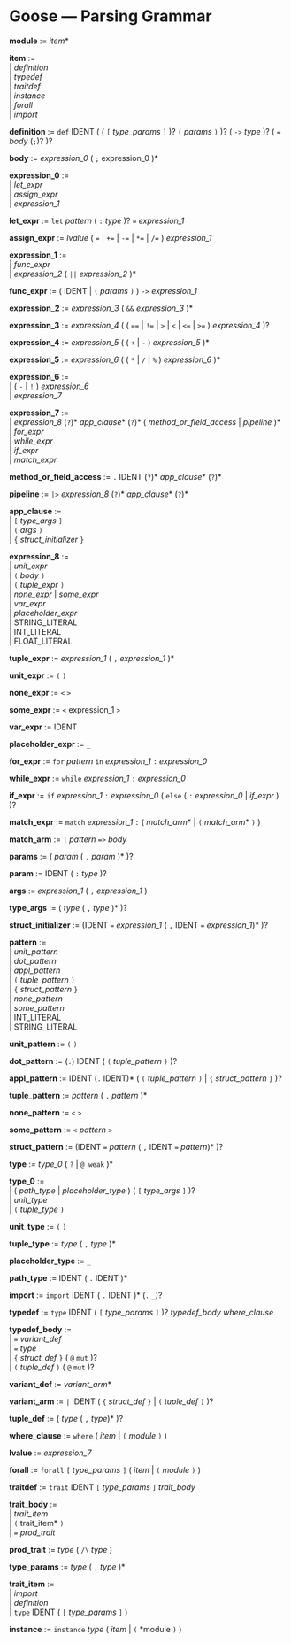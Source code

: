 Goose — Parsing Grammar
=======================

**module** := *item*\*

**item** :=\
| *definition*\
| *typedef*\
| *traitdef*\
| *instance*\
| *forall*\
| *import*

**definition** := `def` IDENT ( ( `[` *type_params* `]` )? `(` *params* `)` )? ( `->` *type* )? ( `=` *body* (`;`)? )?

**body** := *expression_0* ( `;` expression_0 )*

**expression_0** :=\
| *let_expr*\
| *assign_expr*\
| *expression_1*

**let_expr** := `let` *pattern* ( `:` *type* )? `=` *expression_1*

**assign_expr** := *lvalue* ( `=` | `+=` | `-=` | `*=` | `/=` ) *expression_1*

**expression_1** := \
| *func_expr*\
| *expression_2* ( `||` *expression_2* )*

**func_expr** := ( IDENT | `(` *params* `)` ) `->` *expression_1*

**expression_2** := *expression_3* ( `&&` *expression_3* )*

**expression_3** := *expression_4* ( ( `==` | `!=` | `>` | `<` | `<=` | `>=` ) *expression_4* )?

**expression_4** := *expression_5* ( ( `+` | `-` ) *expression_5* )*

**expression_5** := *expression_6* ( ( `*` | `/` | `%` ) *expression_6* )*

**expression_6** :=\
| ( `-` | `!` ) *expression_6*\
| *expression_7*

**expression_7** :=\
| *expression_8*
(`?`)* *app_clause*\* (`?`)* ( *method_or_field_access* | *pipeline* )\*\
| *for_expr*\
| *while_expr*\
| *if_expr*\
| *match_expr*

**method_or_field_access** := `.` IDENT (`?`)* *app_clause*\* (`?`)*

**pipeline** := `|>` *expression_8* (`?`)* *app_clause*\* (`?`)*

**app_clause** :=\
| `[` *type_args* `]` \
| `(` *args* `)`\
| `{` *struct_initializer* `}`

**expression_8** :=\
| *unit_expr* \
| `(` *body* `)`\
| `(` *tuple_expr* `)`\
| *none_expr* | *some_expr*\
| *var_expr*\
| *placeholder_expr*\
| STRING_LITERAL \
| INT_LITERAL\
| FLOAT_LITERAL

**tuple_expr** := *expression_1* ( `,` *expression_1* )*

**unit_expr** := `(` `)`

**none_expr** := `<` `>`

**some_expr** := `<` expression_1 `>`

**var_expr** := IDENT

**placeholder_expr** := `_`

**for_expr** := `for` *pattern* `in` *expression_1* `:` *expression_0*

**while_expr** := `while` *expression_1* `:` *expression_0*

**if_expr** := `if` *expression_1* `:` *expression_0* ( `else` ( `:` *expression_0* | *if_expr* ) )?

**match_expr** := `match` *expression_1* `:` ( *match_arm*\* | `(` *match_arm*\* `)` )

**match_arm** := `|` *pattern* `=>` *body*

**params** := ( *param* ( `,` *param* )* )?

**param** := IDENT ( `:` *type* )?

**args** := *expression_1* ( `,` *expression_1* )

**type_args** := ( *type* ( `,` *type* )* )?

**struct_initializer** :=  (IDENT `=` *expression_1* ( `,` IDENT `=` *expression_1*)* )?

**pattern** :=\
| *unit_pattern*\
| *dot_pattern*\
| *appl_pattern*\
| `(` *tuple_pattern* `)`\
| `{` *struct_pattern* `}`\
| *none_pattern*\
| *some_pattern*\
| INT_LITERAL\
| STRING_LITERAL

**unit_pattern** := `(` `)`

**dot_pattern** := (`.`)  IDENT ( `(` *tuple_pattern* `)` )?

**appl_pattern** := IDENT (`.` IDENT)* ( `(` *tuple_pattern* `)` | `{` *struct_pattern* `}` )?

**tuple_pattern** := *pattern* ( `,` *pattern* )*

**none_pattern** := `<` `>`

**some_pattern** := `<` *pattern* `>`

**struct_pattern** := (IDENT `=` *pattern* ( `,` IDENT `=` *pattern*)* )?

**type** := *type_0* ( `?` | `@ weak` )*

**type_0** :=\
| ( *path_type* | *placeholder_type* ) ( `[` *type_args* `]` )?\
| *unit_type*\
| `(` *tuple_type* `)`

**unit_type** := `(` `)`

**tuple_type** := *type* ( `,` *type* )*

**placeholder_type** := `_`

**path_type** := IDENT ( `.` IDENT )*

**import** := `import` IDENT ( `.` IDENT )* (`.` `_`)?

**typedef** := `type` IDENT ( `[` *type_params* `]` )? *typedef_body* *where_clause*

**typedef_body** :=\
| `=` *variant_def*\
| `=` *type*\
| `{` *struct_def* `}` ( `@` `mut` )?\
| `(` *tuple_def* `)` ( `@` `mut` )?

**variant_def** := *variant_arm*\*

**variant_arm** := `|` IDENT ( `{` *struct_def* `}` | `(` *tuple_def* `)` )?

**tuple_def** := ( *type* ( `,` *type*)* )?

**where_clause** := `where` ( *item* | `(` *module* `)` )

**lvalue** := *expression_7*

**forall** := `forall` `[` *type_params* `]` ( *item* | `(` *module* `)` )

**traitdef** := `trait` IDENT `[` *type_params* `]` *trait_body*

**trait_body** :=\
| *trait_item*\
| `(` trait_item* `)`\
| `=` *prod_trait*

**prod_trait** := *type* ( `/\` *type* )

**type_params** := *type* ( `,` *type* )*

**trait_item** :=\
| *import*\
| *definition*\
| `type` IDENT ( `[` *type_params* `]` )

**instance** := `instance` *type* ( *item* | `(` *module `)` )